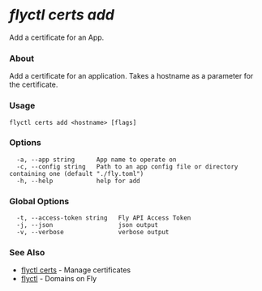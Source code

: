 # _flyctl certs add_

Add a certificate for an App.

### About

Add a certificate for an application. Takes a hostname 
as a parameter for the certificate.

### Usage
```
flyctl certs add <hostname> [flags]
```

### Options

```
  -a, --app string      App name to operate on
  -c, --config string   Path to an app config file or directory containing one (default "./fly.toml")
  -h, --help            help for add
```

### Global Options

```
  -t, --access-token string   Fly API Access Token
  -j, --json                  json output
  -v, --verbose               verbose output
```

### See Also

* [flyctl certs](/docs/flyctl/certs/)	 - Manage certificates
* [flyctl](/docs/flyctl/domains/)	 - Domains on Fly
